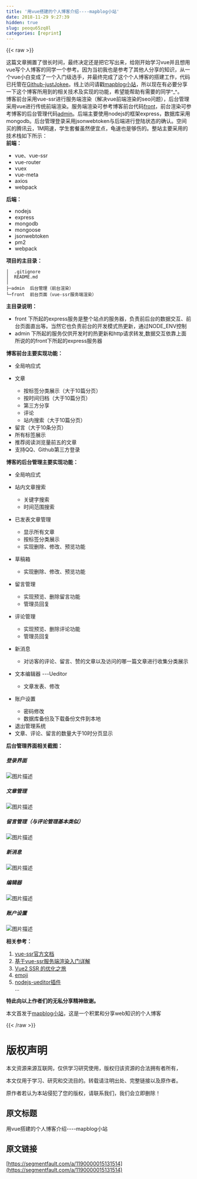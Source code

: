 ```yaml
---
title: '用vue搭建的个人博客介绍----mapblog小站' 
date: 2018-11-29 9:27:39
hidden: true
slug: peoqu65zq8l
categories: [reprint]
---
```


{{< raw >}}

                    
<p>&#x8FD9;&#x7BC7;&#x6587;&#x7AE0;&#x6401;&#x7F6E;&#x4E86;&#x5F88;&#x957F;&#x65F6;&#x95F4;&#xFF0C;&#x6700;&#x7EC8;&#x51B3;&#x5B9A;&#x8FD8;&#x662F;&#x628A;&#x5B83;&#x5199;&#x51FA;&#x6765;&#xFF0C;&#x7ED9;&#x521A;&#x5F00;&#x59CB;&#x5B66;&#x4E60;vue&#x5E76;&#x4E14;&#x60F3;&#x7528;vue&#x5199;&#x4E2A;&#x4EBA;&#x535A;&#x5BA2;&#x7684;&#x540C;&#x5B66;&#x4E00;&#x4E2A;&#x53C2;&#x8003;&#x3002;&#x56E0;&#x4E3A;&#x5F53;&#x521D;&#x6211;&#x4E5F;&#x662F;&#x53C2;&#x8003;&#x4E86;&#x5176;&#x4ED6;&#x4EBA;&#x5206;&#x4EAB;&#x7684;&#x77E5;&#x8BC6;&#xFF0C;&#x4ECE;&#x4E00;&#x4E2A;vue&#x5C0F;&#x767D;&#x53D8;&#x6210;&#x4E86;&#x4E00;&#x4E2A;&#x5165;&#x95E8;&#x7EA7;&#x9009;&#x624B;&#xFF0C;&#x5E76;&#x6700;&#x7EC8;&#x5B8C;&#x6210;&#x4E86;&#x8FD9;&#x4E2A;&#x4E2A;&#x4EBA;&#x535A;&#x5BA2;&#x7684;&#x642D;&#x5EFA;&#x5DE5;&#x4F5C;&#xFF0C;&#x4EE3;&#x7801;&#x5DF2;&#x6258;&#x7BA1;&#x5728;<a href="https://github.com/justJokee/vue-ssr-blog" rel="nofollow noreferrer" target="_blank">Github-justJokee</a>&#x3002;&#x7EBF;&#x4E0A;&#x8BBF;&#x95EE;&#x8BF7;&#x6233;<a href="http://www.mapblog.cn" rel="nofollow noreferrer" target="_blank">mapblog&#x5C0F;&#x7AD9;</a>&#xFF0C;&#x6240;&#x4EE5;&#x73B0;&#x5728;&#x6709;&#x5FC5;&#x8981;&#x5206;&#x4EAB;&#x4E00;&#x4E0B;&#x8FD9;&#x4E2A;&#x535A;&#x5BA2;&#x6240;&#x7528;&#x5230;&#x7684;&#x76F8;&#x5173;&#x6280;&#x672F;&#x53CA;&#x5B9E;&#x73B0;&#x7684;&#x529F;&#x80FD;&#xFF0C;&#x5E0C;&#x671B;&#x80FD;&#x5E2E;&#x52A9;&#x6709;&#x9700;&#x8981;&#x7684;&#x540C;&#x5B66;^_^&#x3002;<br>&#x535A;&#x5BA2;&#x524D;&#x53F0;&#x91C7;&#x7528;vue-ssr&#x8FDB;&#x884C;&#x670D;&#x52A1;&#x7AEF;&#x6E32;&#x67D3;&#xFF08;&#x89E3;&#x51B3;vue&#x524D;&#x7AEF;&#x6E32;&#x67D3;&#x7684;seo&#x95EE;&#x9898;&#xFF09;&#xFF0C;&#x540E;&#x53F0;&#x7BA1;&#x7406;&#x91C7;&#x7528;vue&#x8FDB;&#x884C;&#x4F20;&#x7EDF;&#x524D;&#x7AEF;&#x6E32;&#x67D3;&#x3002;&#x670D;&#x52A1;&#x7AEF;&#x6E32;&#x67D3;&#x53EF;&#x53C2;&#x8003;&#x535A;&#x5BA2;&#x524D;&#x53F0;&#x4EE3;&#x7801;<a href="https://github.com/justJokee/vue-ssr-blog/tree/master/front" rel="nofollow noreferrer" target="_blank">front</a>&#xFF0C;&#x524D;&#x53F0;&#x6E32;&#x67D3;&#x53EF;&#x53C2;&#x8003;&#x535A;&#x5BA2;&#x7684;&#x540E;&#x53F0;&#x7BA1;&#x7406;&#x4EE3;&#x7801;<a href="https://github.com/justJokee/vue-ssr-blog/tree/master/admin" rel="nofollow noreferrer" target="_blank">admin</a>&#x3002;&#x540E;&#x7AEF;&#x4E3B;&#x8981;&#x4F7F;&#x7528;nodejs&#x7684;&#x6846;&#x67B6;express&#xFF0C;&#x6570;&#x636E;&#x5E93;&#x91C7;&#x7528;mongodb&#x3002;&#x540E;&#x53F0;&#x7BA1;&#x7406;&#x767B;&#x5F55;&#x91C7;&#x7528;jsonwebtoken&#x4E0E;&#x540E;&#x7AEF;&#x8FDB;&#x884C;&#x767B;&#x9646;&#x72B6;&#x6001;&#x7684;&#x786E;&#x8BA4;&#x3002;&#x7A7A;&#x95F4;&#x4E70;&#x7684;&#x817E;&#x8BAF;&#x4E91;&#xFF0C;1M&#x7F51;&#x901F;&#xFF0C;&#x5B66;&#x751F;&#x5957;&#x9910;&#x867D;&#x7136;&#x4FBF;&#x5B9C;&#x70B9;&#xFF0C;&#x9F9F;&#x901F;&#x4E5F;&#x662F;&#x591F;&#x4F24;&#x7684;&#x3002;&#x6574;&#x7AD9;&#x4E3B;&#x8981;&#x91C7;&#x7528;&#x7684;&#x6280;&#x672F;&#x6808;&#x5982;&#x4E0B;&#x6240;&#x793A;&#xFF1A;<br><strong>&#x524D;&#x7AEF;&#xFF1A;</strong></p>
<ul>
<li>vue&#x3001;vue-ssr</li>
<li>vue-router</li>
<li>vuex</li>
<li>vue-meta</li>
<li>axios</li>
<li>webpack</li>
</ul>
<p><strong>&#x540E;&#x7AEF;&#xFF1A;</strong></p>
<ul>
<li>nodejs</li>
<li>express</li>
<li>mongodb</li>
<li>mongoose</li>
<li>jsonwebtoken</li>
<li>pm2</li>
<li>webpack</li>
</ul>
<p><strong>&#x9879;&#x76EE;&#x7684;&#x4E3B;&#x76EE;&#x5F55;&#xFF1A;</strong></p>
<div class="widget-codetool" style="display:none;">
      <div class="widget-codetool--inner">
      <span class="selectCode code-tool" data-toggle="tooltip" data-placement="top" title="" data-original-title="&#x5168;&#x9009;"></span>
      <span type="button" class="copyCode code-tool" data-toggle="tooltip" data-placement="top" data-clipboard-text="&#x2502;  .gitignore
&#x2502;  README.md
&#x2502;
&#x251C;&#x2500;admin  &#x540E;&#x53F0;&#x7BA1;&#x7406;&#xFF08;&#x524D;&#x53F0;&#x6E32;&#x67D3;&#xFF09;
&#x2514;&#x2500;front  &#x524D;&#x53F0;&#x9875;&#x9762;&#xFF08;vue-ssr&#x670D;&#x52A1;&#x7AEF;&#x6E32;&#x67D3;&#xFF09;" title="" data-original-title="&#x590D;&#x5236;"></span>
      <span type="button" class="saveToNote code-tool" data-toggle="tooltip" data-placement="top" title="" data-original-title="&#x653E;&#x8FDB;&#x7B14;&#x8BB0;"></span>
      </div>
      </div><pre class="bash hljs"><code class="bash">&#x2502;  .gitignore
&#x2502;  README.md
&#x2502;
&#x251C;&#x2500;admin  &#x540E;&#x53F0;&#x7BA1;&#x7406;&#xFF08;&#x524D;&#x53F0;&#x6E32;&#x67D3;&#xFF09;
&#x2514;&#x2500;front  &#x524D;&#x53F0;&#x9875;&#x9762;&#xFF08;vue-ssr&#x670D;&#x52A1;&#x7AEF;&#x6E32;&#x67D3;&#xFF09;</code></pre>
<p><strong>&#x4E3B;&#x76EE;&#x5F55;&#x8BF4;&#x660E;&#xFF1A;</strong></p>
<ul>
<li>front &#x4E0B;&#x6240;&#x8D77;&#x7684;express&#x670D;&#x52A1;&#x662F;&#x6574;&#x4E2A;&#x7AD9;&#x70B9;&#x7684;&#x670D;&#x52A1;&#x5668;&#xFF0C;&#x8D1F;&#x8D23;&#x524D;&#x540E;&#x53F0;&#x7684;&#x6570;&#x636E;&#x4EA4;&#x4E92;&#x3001;&#x524D;&#x53F0;&#x9875;&#x9762;&#x76F4;&#x51FA;&#x7B49;&#x3002;&#x5F53;&#x7136;&#x5B83;&#x4E5F;&#x8D1F;&#x8D23;&#x524D;&#x53F0;&#x7684;&#x5F00;&#x53D1;&#x6A21;&#x5F0F;&#x70ED;&#x66F4;&#x65B0;&#xFF0C;&#x901A;&#x8FC7;NODE_ENV&#x63A7;&#x5236;</li>
<li>admin &#x4E0B;&#x6240;&#x8D77;&#x7684;&#x670D;&#x52A1;&#x4EC5;&#x4F9B;&#x5F00;&#x53D1;&#x65F6;&#x7684;&#x70ED;&#x66F4;&#x65B0;&#x548C;http&#x8BF7;&#x6C42;&#x8F6C;&#x53D1;,&#x6570;&#x636E;&#x4EA4;&#x4E92;&#x4F9D;&#x9760;&#x4E0A;&#x9762;&#x6240;&#x8BF4;&#x7684;&#x7684;front&#x4E0B;&#x6240;&#x8D77;&#x7684;express&#x670D;&#x52A1;&#x5668;</li>
</ul>
<p><strong>&#x535A;&#x5BA2;&#x524D;&#x53F0;&#x4E3B;&#x8981;&#x5B9E;&#x73B0;&#x529F;&#x80FD;&#xFF1A;</strong></p>
<ul>
<li>&#x5168;&#x5C40;&#x54CD;&#x5E94;&#x5F0F;</li>
<li>
<p>&#x6587;&#x7AE0;</p>
<ul>
<li>&#x6309;&#x6807;&#x7B7E;&#x5206;&#x7C7B;&#x5C55;&#x793A;&#xFF08;&#x5927;&#x4E8E;10&#x7BC7;&#x5206;&#x9875;&#xFF09;</li>
<li>&#x6309;&#x65F6;&#x95F4;&#x5F52;&#x6863;&#xFF08;&#x5927;&#x4E8E;10&#x7BC7;&#x5206;&#x9875;&#xFF09;</li>
<li>&#x7B2C;&#x4E09;&#x65B9;&#x5206;&#x4EAB;</li>
<li>&#x8BC4;&#x8BBA;</li>
<li>&#x7AD9;&#x5185;&#x641C;&#x7D22;&#xFF08;&#x5927;&#x4E8E;10&#x7BC7;&#x5206;&#x9875;&#xFF09;</li>
</ul>
</li>
<li>&#x7559;&#x8A00;&#xFF08;&#x5927;&#x4E8E;10&#x6761;&#x5206;&#x9875;&#xFF09;</li>
<li>&#x6240;&#x6709;&#x6807;&#x7B7E;&#x5C55;&#x793A;</li>
<li>&#x63A8;&#x8350;&#x9605;&#x8BFB;&#x6D4F;&#x89C8;&#x91CF;&#x524D;&#x4E94;&#x7684;&#x6587;&#x7AE0;</li>
<li>&#x652F;&#x6301;QQ&#x3001;Github&#x7B2C;&#x4E09;&#x65B9;&#x767B;&#x5F55;</li>
</ul>
<p><strong>&#x535A;&#x5BA2;&#x7684;&#x540E;&#x53F0;&#x7BA1;&#x7406;&#x4E3B;&#x8981;&#x5B9E;&#x73B0;&#x529F;&#x80FD;&#xFF1A;</strong></p>
<ul>
<li>&#x5168;&#x5C40;&#x54CD;&#x5E94;&#x5F0F;</li>
<li>
<p>&#x7AD9;&#x5185;&#x6587;&#x7AE0;&#x641C;&#x7D22;</p>
<ul>
<li>&#x5173;&#x952E;&#x5B57;&#x641C;&#x7D22;</li>
<li>&#x65F6;&#x95F4;&#x8303;&#x56F4;&#x641C;&#x7D22;</li>
</ul>
</li>
<li>
<p>&#x5DF2;&#x53D1;&#x8868;&#x6587;&#x7AE0;&#x7BA1;&#x7406;</p>
<ul>
<li>&#x663E;&#x793A;&#x6240;&#x6709;&#x6587;&#x7AE0;</li>
<li>&#x6309;&#x6807;&#x7B7E;&#x5206;&#x7C7B;&#x5C55;&#x793A;</li>
<li>&#x5B9E;&#x73B0;&#x5220;&#x9664;&#x3001;&#x4FEE;&#x6539;&#x3001;&#x9884;&#x89C8;&#x529F;&#x80FD;</li>
</ul>
</li>
<li>
<p>&#x8349;&#x7A3F;&#x7BB1;</p>
<ul><li>&#x5B9E;&#x73B0;&#x5220;&#x9664;&#x3001;&#x4FEE;&#x6539;&#x3001;&#x9884;&#x89C8;&#x529F;&#x80FD;</li></ul>
</li>
<li>
<p>&#x7559;&#x8A00;&#x7BA1;&#x7406;</p>
<ul>
<li>&#x5B9E;&#x73B0;&#x9884;&#x89C8;&#x3001;&#x5220;&#x9664;&#x7559;&#x8A00;&#x529F;&#x80FD;</li>
<li>&#x7BA1;&#x7406;&#x5458;&#x56DE;&#x590D;</li>
</ul>
</li>
<li>
<p>&#x8BC4;&#x8BBA;&#x7BA1;&#x7406;</p>
<ul>
<li>&#x5B9E;&#x73B0;&#x9884;&#x89C8;&#x3001;&#x5220;&#x9664;&#x8BC4;&#x8BBA;&#x529F;&#x80FD;</li>
<li>&#x7BA1;&#x7406;&#x5458;&#x56DE;&#x590D;</li>
</ul>
</li>
<li>
<p>&#x65B0;&#x6D88;&#x606F;</p>
<ul><li>&#x5BF9;&#x8BBF;&#x5BA2;&#x7684;&#x8BC4;&#x8BBA;&#x3001;&#x7559;&#x8A00;&#x3001;&#x8D5E;&#x7684;&#x6587;&#x7AE0;&#x4EE5;&#x53CA;&#x8BBF;&#x95EE;&#x7684;&#x54EA;&#x4E00;&#x7BC7;&#x6587;&#x7AE0;&#x8FDB;&#x884C;&#x6536;&#x96C6;&#x5206;&#x7C7B;&#x5C55;&#x793A;</li></ul>
</li>
<li>
<p>&#x6587;&#x672C;&#x7F16;&#x8F91;&#x5668; ---Ueditor</p>
<ul><li>&#x6587;&#x7AE0;&#x53D1;&#x8868;&#x3001;&#x4FEE;&#x6539;</li></ul>
</li>
<li>
<p>&#x8D26;&#x6237;&#x8BBE;&#x7F6E;</p>
<ul>
<li>&#x5BC6;&#x7801;&#x4FEE;&#x6539;</li>
<li>&#x6570;&#x636E;&#x5E93;&#x5907;&#x4EFD;&#x53CA;&#x4E0B;&#x8F7D;&#x5907;&#x4EFD;&#x6587;&#x4EF6;&#x5230;&#x672C;&#x5730;</li>
</ul>
</li>
<li>&#x9000;&#x51FA;&#x7BA1;&#x7406;&#x7CFB;&#x7EDF;</li>
<li>&#x6587;&#x7AE0;&#x3001;&#x8BC4;&#x8BBA;&#x3001;&#x7559;&#x8A00;&#x7684;&#x6570;&#x91CF;&#x5927;&#x4E8E;10&#x65F6;&#x5206;&#x9875;&#x663E;&#x793A;</li>
</ul>
<p><strong>&#x540E;&#x53F0;&#x7BA1;&#x7406;&#x754C;&#x9762;&#x76F8;&#x5173;&#x622A;&#x56FE;&#xFF1A;</strong></p>
<h5>&#x767B;&#x5F55;&#x754C;&#x9762;</h5>
<p><span class="img-wrap"><img data-src="/img/bVbbEeM?w=1362&amp;h=634" src="https://static.alili.tech/img/bVbbEeM?w=1362&amp;h=634" alt="&#x56FE;&#x7247;&#x63CF;&#x8FF0;" title="&#x56FE;&#x7247;&#x63CF;&#x8FF0;" style="cursor: pointer; display: inline;"></span></p>
<h5>&#x6587;&#x7AE0;&#x7BA1;&#x7406;</h5>
<p><span class="img-wrap"><img data-src="/img/bVbbEeW?w=1348&amp;h=954" src="https://static.alili.tech/img/bVbbEeW?w=1348&amp;h=954" alt="&#x56FE;&#x7247;&#x63CF;&#x8FF0;" title="&#x56FE;&#x7247;&#x63CF;&#x8FF0;" style="cursor: pointer; display: inline;"></span></p>
<h5>&#x7559;&#x8A00;&#x7BA1;&#x7406;&#xFF08;&#x4E0E;&#x8BC4;&#x8BBA;&#x7BA1;&#x7406;&#x57FA;&#x672C;&#x7C7B;&#x4F3C;&#xFF09;</h5>
<p><span class="img-wrap"><img data-src="/img/bVbbEfh?w=1364&amp;h=636" src="https://static.alili.tech/img/bVbbEfh?w=1364&amp;h=636" alt="&#x56FE;&#x7247;&#x63CF;&#x8FF0;" title="&#x56FE;&#x7247;&#x63CF;&#x8FF0;" style="cursor: pointer;"></span></p>
<h5>&#x65B0;&#x6D88;&#x606F;</h5>
<p><span class="img-wrap"><img data-src="/img/bVbbEfF?w=1364&amp;h=636" src="https://static.alili.tech/img/bVbbEfF?w=1364&amp;h=636" alt="&#x56FE;&#x7247;&#x63CF;&#x8FF0;" title="&#x56FE;&#x7247;&#x63CF;&#x8FF0;" style="cursor: pointer; display: inline;"></span></p>
<h5>&#x7F16;&#x8F91;&#x5668;</h5>
<p><span class="img-wrap"><img data-src="/img/bVbbEfM?w=1350&amp;h=636" src="https://static.alili.tech/img/bVbbEfM?w=1350&amp;h=636" alt="&#x56FE;&#x7247;&#x63CF;&#x8FF0;" title="&#x56FE;&#x7247;&#x63CF;&#x8FF0;" style="cursor: pointer; display: inline;"></span></p>
<h5>&#x8D26;&#x6237;&#x8BBE;&#x7F6E;</h5>
<p><span class="img-wrap"><img data-src="/img/bVbbEgt?w=1366&amp;h=617" src="https://static.alili.tech/img/bVbbEgt?w=1366&amp;h=617" alt="&#x56FE;&#x7247;&#x63CF;&#x8FF0;" title="&#x56FE;&#x7247;&#x63CF;&#x8FF0;" style="cursor: pointer; display: inline;"></span></p>
<p><strong>&#x76F8;&#x5173;&#x53C2;&#x8003;&#xFF1A;</strong></p>
<ol>
<li><a href="https://ssr.vuejs.org/zh/" rel="nofollow noreferrer" target="_blank">vue-ssr&#x5B98;&#x65B9;&#x6587;&#x6863;</a></li>
<li><a href="https://juejin.im/post/5a50f208f265da3e5132ed91" rel="nofollow noreferrer" target="_blank">&#x57FA;&#x4E8E;vue-ssr&#x670D;&#x52A1;&#x7AEF;&#x6E32;&#x67D3;&#x5165;&#x95E8;&#x8BE6;&#x89E3;</a></li>
<li><a href="https://segmentfault.com/a/1190000007985486">Vue2 SSR &#x7684;&#x4F18;&#x5316;&#x4E4B;&#x65C5;</a></li>
<li><a href="https://github.com/jkchao/vue-emoji" rel="nofollow noreferrer" target="_blank">emoji</a></li>
<li>
<a href="https://github.com/netpi/ueditor" rel="nofollow noreferrer" target="_blank">nodejs-ueditor&#x63D2;&#x4EF6;</a><br>...</li>
</ol>
<p><strong>&#x7279;&#x6B64;&#x5411;&#x4EE5;&#x4E0A;&#x4F5C;&#x8005;&#x4EEC;&#x7684;&#x65E0;&#x79C1;&#x5206;&#x4EAB;&#x7CBE;&#x795E;&#x81F4;&#x8C22;&#x3002;</strong></p>
<p>&#x672C;&#x6587;&#x9996;&#x53D1;&#x4E8E;<a href="http://www.mapblog.cn/article/vue/1" rel="nofollow noreferrer" target="_blank">mapblog&#x5C0F;&#x7AD9;</a>&#xFF0C;&#x8FD9;&#x662F;&#x4E00;&#x4E2A;&#x79EF;&#x7D2F;&#x548C;&#x5206;&#x4EAB;web&#x77E5;&#x8BC6;&#x7684;&#x4E2A;&#x4EBA;&#x535A;&#x5BA2;</p>

                
{{< /raw >}}

# 版权声明
本文资源来源互联网，仅供学习研究使用，版权归该资源的合法拥有者所有，

本文仅用于学习、研究和交流目的。转载请注明出处、完整链接以及原作者。

原作者若认为本站侵犯了您的版权，请联系我们，我们会立即删除！

## 原文标题
用vue搭建的个人博客介绍----mapblog小站

## 原文链接
[https://segmentfault.com/a/1190000015131514](https://segmentfault.com/a/1190000015131514)

